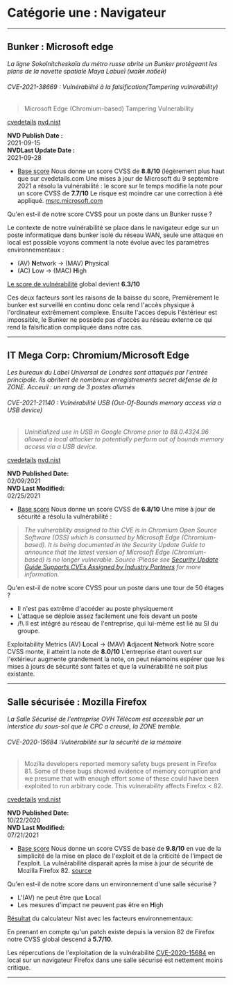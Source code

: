 # Catégorie une : Navigateur
--- 
## Bunker : Microsoft edge
*La ligne Sokolnitcheskaïa du métro russe abrite un Bunker protégeant les plans de la navette spatiale Maya Labueï (майя лабей)*

###### CVE-2021-38669 : Vulnérabilité à la falsification(Tampering vulnerability)
>Microsoft Edge (Chromium-based) Tampering Vulnerability

[cvedetails](https://www.cvedetails.com/cve/CVE-2021-38669/)
[nvd.nist](https://nvd.nist.gov/vuln/detail/CVE-2021-38669)

**NVD Publish Date :**  
2021-09-15  
**NVDLast Update Date :**  
2021-09-28
* [Base score](https://nvd.nist.gov/vuln-metrics/cvss/v3-calculator?name=CVE-2021-38669&vector=AV:N/AC:L/PR:L/UI:N/S:U/C:H/I:H/A:H&version=3.1&source=NIST)
Nous donne un score CVSS de **8.8/10** (légèrement plus haut que sur cvedetails.com
Une mises à jour de Microsoft du 9 septembre 2021 a résolu la vulnérabilité :
le score sur le temps modifie la note pour un score CVSS de **7.7/10**
Le risque est moindre car une correction à été appliqué. 
[msrc.microsoft.com](https://msrc.microsoft.com/update-guide/en-US/vulnerability/CVE-2021-38669)

Qu'en est-il de notre score CVSS pour un poste dans un Bunker russe ?

Le contexte de notre vulnérabilité se place dans le navigateur edge sur un poste informatique dans bunker isolé du réseau WAN, seule une attaque en local est possible voyons comment la note évolue avec les paramètres environnementaux :

* (AV) **N**etwork -> (MAV) **P**hysical
* (AC) **L**ow -> (MAC) **H**igh

[Le score de vulnérabilité](https://nvd.nist.gov/vuln-metrics/cvss/v3-calculator?vector=AV:N/AC:L/PR:L/UI:N/S:U/C:H/I:H/A:H/CR:X/IR:X/AR:X/MAV:P/MAC:H/MPR:X/MUI:X/MS:X/MC:H/MI:H/MA:H&version=3.1) global devient **6.3/10**

Ces deux facteurs sont les raisons de la baisse du score, Premièrement le bunker est surveillé en continu donc cela rend l'accès physique à l'ordinateur extrêmement complexe.
Ensuite l'acces depuis l'éxtérieur est impossible, le Bunker ne possède pas d'accès au réseau externe ce qui rend la falsification compliquée dans notre cas.

---

## IT Mega Corp: Chromium/Microsoft Edge
*Les bureaux du Label Universal de Londres sont attaqués par l'entrée principale. Ils abritent de nombreux enregistrements secret défense de la ZONE. 
Acceuil : un rang de 3 postes allumés*

###### CVE-2021-21140 : Vulnérabilité USB (Out-Of-Bounds memory access via a USB device)
>_Uninitialized use in USB in Google Chrome prior to 88.0.4324.96 allowed a local attacker to potentially perform out of bounds memory access via a USB device._

[cvedetails](https://www.cvedetails.com/cve/CVE-2021-21140/)
[nvd.nist](https://nvd.nist.gov/vuln/detail/CVE-2021-21140)

**NVD Published Date:**  
02/09/2021  
**NVD Last Modified:**  
02/25/2021
  * [Base score](https://nvd.nist.gov/vuln-metrics/cvss/v3-calculator?name=CVE-2021-21140&vector=AV:P/AC:L/PR:N/UI:N/S:U/C:H/I:H/A:H&version=3.1&source=NIST) 
Nous donne un score CVSS de **6.8/10**
Une mise à jour de sécurité a résolu la vulnérabilité :
>_The vulnerability assigned to this CVE is in Chromium Open Source Software (OSS) which is consumed by Microsoft Edge (Chromium-based). It is being documented in the Security Update Guide to announce that the latest version of Microsoft Edge (Chromium-based) is no longer vulnerable. 
Source :Please see [Security Update Guide Supports CVEs Assigned by Industry Partners](https://msrc-blog.microsoft.com/2021/01/13/security-update-guide-supports-cves-assigned-by-industry-partners/) for more information._

Qu'en est-il de notre score CVSS pour un poste dans une tour de 50 étages ?
* Il n'est pas extrême d'accéder au poste physiquement
* L'attaque se déploie assez facilement une fois devant un poste
* /!\ Il est intégré au réseau de l'entreprise, qui lui-même est lié au SI du groupe.

Exploitability Metrics
(AV) **L**ocal -> (MAV) **A**djacent **N**etwork
Notre score CVSS monte, il atteint la note de **8.0/10**
L'entreprise étant ouvert sur l'extérieur augmente grandement la note, on peut néamoins espérer que les mises à jours de sécurité sont faites et que la vulnérabilité ne soit plus existante. 

---

## Salle sécurisée : Mozilla Firefox
*La Salle Sécurisé de l'entreprise OVH Télécom est accessible par un interstice du sous-sol que le CPC a creusé, la ZONE tremble.*

###### CVE-2020-15684 :Vulnérabilité sur la sécurité de la mémoire
>Mozilla developers reported memory safety bugs present in Firefox 81. Some of these bugs showed evidence of memory corruption and we presume that with enough effort some of these could have been exploited to run arbitrary code. This vulnerability affects Firefox < 82.

[cvedetails](https://www.cvedetails.com/cve/CVE-2020-15684/)
[vnd.nist](https://nvd.nist.gov/vuln/detail/CVE-2020-15684)

**NVD Published Date:**  
10/22/2020  
**NVD Last Modified:**  
07/21/2021
* [Base score](https://nvd.nist.gov/vuln-metrics/cvss/v3-calculator?name=CVE-2020-15684&vector=AV:N/AC:L/PR:N/UI:N/S:U/C:H/I:H/A:H&version=3.1&source=NIST)
Nous donne un score CVSS de base de **9.8/10** en vue de la simplicité de la mise en place de l'exploit et de la criticité de l'impact de l'exploit.
 La vulnérabilité disparait après la mise à jour de sécurité de Mozilla Firefox 82.
[source](https://www.mozilla.org/en-US/security/advisories/mfsa2020-45/)

Qu'en est-il de notre score dans un environnement d'une salle sécurisé ?
- L'(AV) ne peut être que **L**ocal
- Les mesures d'impact ne peuvent pas être en **H**igh

[Résultat](https://nvd.nist.gov/vuln-metrics/cvss/v3-calculator?vector=AV:N/AC:L/PR:N/UI:N/S:U/C:H/I:H/A:H/E:X/RL:O/RC:X/CR:X/IR:X/AR:X/MAV:L/MAC:L/MPR:N/MUI:N/MS:U/MC:L/MI:L/MA:L&version=3.1) du calculateur Nist avec les facteurs environnementaux:

En prenant en compte qu'un patch existe depuis la version 82 de Firefox notre CVSS global descend à **5.7/10**.

Les répercutions de l'exploitation de la vulnérabilité [CVE-2020-15684](https://nvd.nist.gov/vuln/detail/CVE-2020-15684) en local sur un navigateur Firefox dans une salle sécurisé est nettement moins critique.

---
